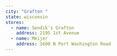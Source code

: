 ```yaml
---
city: "Grafton "
state: wisconsin
stores:
  - name: Sendik's Grafton
    address: 2195 1st Avenue
  - name: Meijer
    address: 1600 N Port Washington Road
---
```

